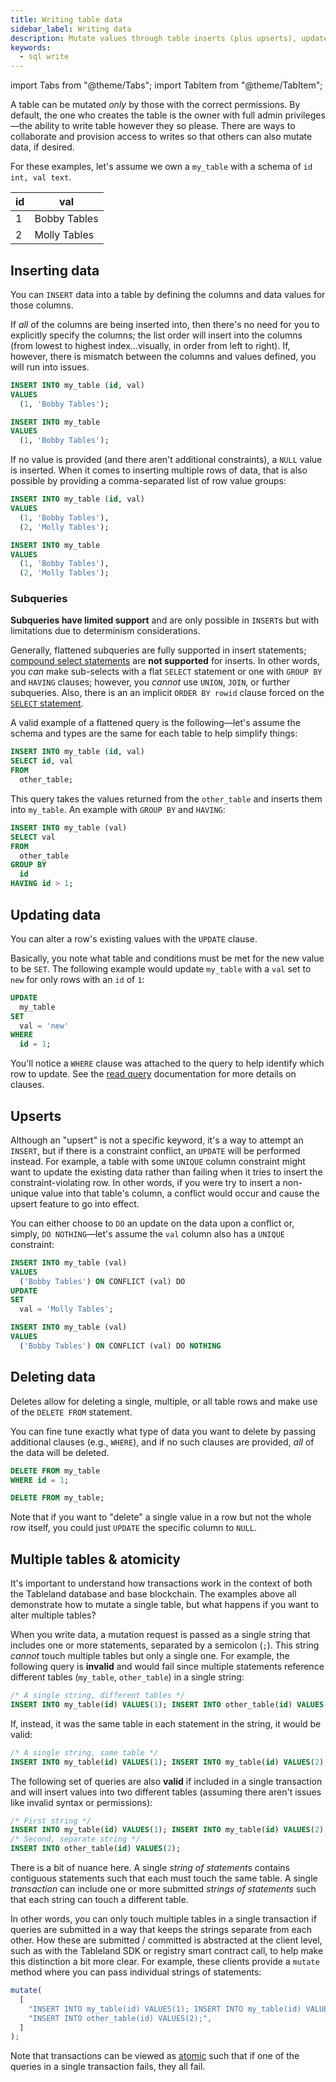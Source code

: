 ```yaml
---
title: Writing table data
sidebar_label: Writing data
description: Mutate values through table inserts (plus upserts), updates, and deletes.
keywords:
  - sql write
---
```


import Tabs from "@theme/Tabs";
import TabItem from "@theme/TabItem";

A table can be mutated _only_ by those with the correct permissions. By default, the one who creates the table is the owner with full admin privileges—the ability to write table however they so please. There are ways to collaborate and provision access to writes so that others can also mutate data, if desired.

For these examples, let's assume we own a `my_table` with a schema of `id int, val text`.

| id  | val          |
| --- | ------------ |
| 1   | Bobby Tables |
| 2   | Molly Tables |

## Inserting data

You can `INSERT` data into a table by defining the columns and data values for those columns.

If _all_ of the columns are being inserted into, then there's no need for you to explicitly specify the columns; the list order will insert into the columns (from lowest to highest index...visually, in order from left to right). If, however, there is mismatch between the columns and values defined, you will run into issues.

<Tabs>
<TabItem value='include' label="Include columns" default>

```sql
INSERT INTO my_table (id, val)
VALUES
  (1, 'Bobby Tables');
```

</TabItem>
<TabItem value='exclude' label="Exclude columns">

```sql
INSERT INTO my_table
VALUES
  (1, 'Bobby Tables');
```

</TabItem>
</Tabs>

If no value is provided (and there aren't additional constraints), a `NULL` value is inserted. When it comes to inserting multiple rows of data, that is also possible by providing a comma-separated list of row value groups:

<Tabs>
<TabItem value='include' label="Include columns" default>

```sql
INSERT INTO my_table (id, val)
VALUES
  (1, 'Bobby Tables'),
  (2, 'Molly Tables');
```

</TabItem>
<TabItem value='exclude' label="Exclude columns">

```sql
INSERT INTO my_table
VALUES
  (1, 'Bobby Tables'),
  (2, 'Molly Tables');
```

</TabItem>
</Tabs>

### Subqueries

**Subqueries have limited support** and are only possible in `INSERT`s but with limitations due to determinism considerations.

Generally, flattened subqueries are fully supported in insert statements; [compound select statements](/sql/composing-data) are **not supported** for inserts. In other words, you _can_ make sub-selects with a flat `SELECT` statement or one with `GROUP BY` and `HAVING` clauses; however, you _cannot_ use `UNION`, `JOIN`, or further subqueries. Also, there is an an implicit `ORDER BY rowid` clause forced on the [`SELECT` statement](/sql/read).

A valid example of a flattened query is the following—let's assume the schema and types are the same for each table to help simplify things:

```sql
INSERT INTO my_table (id, val)
SELECT id, val
FROM
  other_table;
```

This query takes the values returned from the `other_table` and inserts them into `my_table`. An example with `GROUP BY` and `HAVING`:

```sql
INSERT INTO my_table (val)
SELECT val
FROM
  other_table
GROUP BY
  id
HAVING id > 1;
```

## Updating data

You can alter a row's existing values with the `UPDATE` clause.

Basically, you note what table and conditions must be met for the new value to be `SET`. The following example would update `my_table` with a `val` set to `new` for only rows with an `id` of `1`:

```sql
UPDATE
  my_table
SET
  val = 'new'
WHERE
  id = 1;
```

You'll notice a `WHERE` clause was attached to the query to help identify which row to update. See the [read query](/sql/read) documentation for more details on clauses.

## Upserts

Although an "upsert" is not a specific keyword, it's a way to attempt an `INSERT`, but if there is a constraint conflict, an `UPDATE` will be performed instead. For example, a table with some `UNIQUE` column constraint might want to update the existing data rather than failing when it tries to insert the constraint-violating row. In other words, if you were try to insert a non-unique value into that table's column, a conflict would occur and cause the upsert feature to go into effect.

You can either choose to `DO` an update on the data upon a conflict or, simply, `DO NOTHING`—let's assume the `val` column also has a `UNIQUE` constraint:

<Tabs>
<TabItem value='update' label="Update on conflict" default>

```sql
INSERT INTO my_table (val)
VALUES
  ('Bobby Tables') ON CONFLICT (val) DO
UPDATE
SET
  val = 'Molly Tables';
```

</TabItem>
<TabItem value='do-nothing' label="Do nothing">

```sql
INSERT INTO my_table (val)
VALUES
  ('Bobby Tables') ON CONFLICT (val) DO NOTHING
```

</TabItem>
</Tabs>

## Deleting data

Deletes allow for deleting a single, multiple, or all table rows and make use of the `DELETE FROM` statement.

You can fine tune exactly what type of data you want to delete by passing additional clauses (e.g., `WHERE`), and if no such clauses are provided, _all_ of the data will be deleted.

<Tabs>
<TabItem value='delete-row' label="Delete row(s)" default>

```sql
DELETE FROM my_table
WHERE id = 1;
```

</TabItem>
<TabItem value='delete-all' label="Delete all rows">

```sql
DELETE FROM my_table;
```

</TabItem>
</Tabs>

Note that if you want to "delete" a single value in a row but not the whole row itself, you could just `UPDATE` the specific column to `NULL`.

## Multiple tables & atomicity

It's important to understand how transactions work in the context of both the Tableland database and base blockchain. The examples above all demonstrate how to mutate a single table, but what happens if you want to alter multiple tables?

When you write data, a mutation request is passed as a single string that includes one or more statements, separated by a semicolon (`;`). This string _cannot_ touch multiple tables but only a single one. For example, the following query is **invalid** and would fail since multiple statements reference different tables (`my_table`, `other_table`) in a single string:

```sql
/* A single string, different tables */
INSERT INTO my_table(id) VALUES(1); INSERT INTO other_table(id) VALUES(2);
```

If, instead, it was the same table in each statement in the string, it would be valid:

```sql
/* A single string, same table */
INSERT INTO my_table(id) VALUES(1); INSERT INTO my_table(id) VALUES(2);
```

The following set of queries are also **valid** if included in a single transaction and will insert values into two different tables (assuming there aren't issues like invalid syntax or permissions):

```sql
/* First string */
INSERT INTO my_table(id) VALUES(1); INSERT INTO my_table(id) VALUES(2);
/* Second, separate string */
INSERT INTO other_table(id) VALUES(2);
```

There is a bit of nuance here. A single _string of statements_ contains contiguous statements such that each must touch the same table. A single _transaction_ can include one or more submitted _strings of statements_ such that each string can touch a different table.

In other words, you can only touch multiple tables in a single transaction if queries are submitted in a way that keeps the strings separate from each other. How these are submitted / committed is abstracted at the client level, such as with the Tableland SDK or registry smart contract call, to help make this distinction a bit more clear. For example, these clients provide a `mutate` method where you can pass individual strings of statements:

<!-- prettier-ignore -->
```js
mutate(
  [
    "INSERT INTO my_table(id) VALUES(1); INSERT INTO my_table(id) VALUES(2);",
    "INSERT INTO other_table(id) VALUES(2);",
  ]
);
```

Note that transactions can be viewed as [atomic](/fundamentals/architecture/protocol-design#atomicity) such that if one of the queries in a single transaction fails, they all fail.
